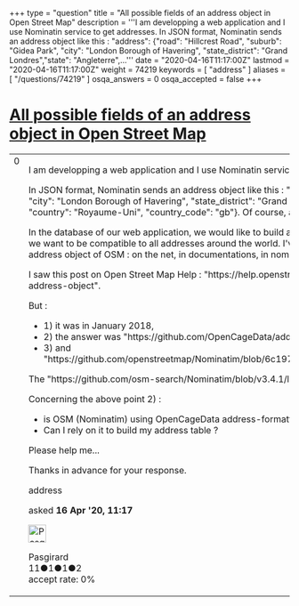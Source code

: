 +++
type = "question"
title = "All possible fields of an address object in Open Street Map"
description = '''I am developping a web application and I use Nominatin service to get addresses.  In JSON format, Nominatin sends an address object like this : &quot;address&quot;: {&quot;road&quot;: &quot;Hillcrest Road&quot;, &quot;suburb&quot;: &quot;Gidea Park&quot;, &quot;city&quot;: &quot;London Borough of Havering&quot;, &quot;state_district&quot;: &quot;Grand Londres&quot;,&quot;state&quot;: &quot;Angleterre&quot;,...'''
date = "2020-04-16T11:17:00Z"
lastmod = "2020-04-16T11:17:00Z"
weight = 74219
keywords = [ "address" ]
aliases = [ "/questions/74219" ]
osqa_answers = 0
osqa_accepted = false
+++

<div class="headNormal">

# [All possible fields of an address object in Open Street Map](/questions/74219/all-possible-fields-of-an-address-object-in-open-street-map)

</div>

<div id="main-body">

<div id="askform">

<table id="question-table" style="width:100%;">
<colgroup>
<col style="width: 50%" />
<col style="width: 50%" />
</colgroup>
<tbody>
<tr>
<td style="width: 30px; vertical-align: top"><div class="vote-buttons">
<span id="post-74219-upvote" class="ajax-command post-vote up" rel="nofollow" title="I like this post (click again to cancel)"> </span>
<div id="post-74219-score" class="post-score" title="current number of votes">
0
</div>
<span id="post-74219-downvote" class="ajax-command post-vote down" rel="nofollow" title="I dont like this post (click again to cancel)"> </span> <span id="favorite-mark" class="ajax-command favorite-mark" rel="nofollow" title="mark/unmark this question as favorite (click again to cancel)"> </span>
<div id="favorite-count" class="favorite-count">
&#10;</div>
</div></td>
<td><div id="item-right">
<div class="question-body">
<p>I am developping a web application and I use Nominatin service to get addresses.</p>
<p>In JSON format, Nominatin sends an address object like this : "address": {"road": "Hillcrest Road", "suburb": "Gidea Park", "city": "London Borough of Havering", "state_district": "Grand Londres","state": "Angleterre", "postcode": "RM11 1EA", "country": "Royaume-Uni", "country_code": "gb"}. Of course, address fields change depending on the country.</p>
<p>In the database of our web application, we would like to build a table to store all fields of an address object of OSM, because we want to be compatible to all addresses around the world. I've been looking for days, for the list of all fields contained in an address object of OSM : on the net, in documentations, in nominatim and osm2pgsql code.</p>
<p>I saw this post on Open Street Map Help : "https://help.openstreetmap.org/questions/61683/all-possible-fields-of-address-object".</p>
<p>But :</p>
<ul>
<li>1) it was in January 2018,</li>
<li>2) the answer was "https://github.com/OpenCageData/address-formatting/blob/master/conf/components.yaml"</li>
<li>3) and "https://github.com/openstreetmap/Nominatim/blob/6c1977b448e8b195bf96b6144674ffe0527e79de/lib/lib.php#L63"</li>
</ul>
<p>The "https://github.com/osm-search/Nominatim/blob/v3.4.1/lib/lib.php" is different than witch I quoted above in point 3).</p>
<p>Concerning the above point 2) :</p>
<ul>
<li>is OSM (Nominatim) using OpenCageData address-formatting ?</li>
<li>Can I rely on it to build my address table ?</li>
</ul>
<p>Please help me...</p>
<p>Thanks in advance for your response.</p>
</div>
<div id="question-tags" class="tags-container tags">
<span class="post-tag tag-link-address" rel="tag" title="see questions tagged &#39;address&#39;">address</span>
</div>
<div id="question-controls" class="post-controls">
&#10;</div>
<div class="post-update-info-container">
<div class="post-update-info post-update-info-user">
<p>asked <strong>16 Apr '20, 11:17</strong></p>
<img src="https://secure.gravatar.com/avatar/cbcf16c73a5b3d0f232fb49ea8d084d0?s=32&amp;d=identicon&amp;r=g" class="gravatar" width="32" height="32" alt="Pasgirard&#39;s gravatar image" />
<p><span>Pasgirard</span><br />
<span class="score" title="11 reputation points">11</span><span title="1 badges"><span class="badge1">●</span><span class="badgecount">1</span></span><span title="1 badges"><span class="silver">●</span><span class="badgecount">1</span></span><span title="2 badges"><span class="bronze">●</span><span class="badgecount">2</span></span><br />
<span class="accept_rate" title="Rate of the user&#39;s accepted answers">accept rate:</span> <span title="Pasgirard has no accepted answers">0%</span></p>
</div>
</div>
<div id="comments-container-74219" class="comments-container">
&#10;</div>
<div id="comment-tools-74219" class="comment-tools">
&#10;</div>
<div class="clear">
&#10;</div>
<div id="comment-74219-form-container" class="comment-form-container">
&#10;</div>
<div class="clear">
&#10;</div>
</div></td>
</tr>
</tbody>
</table>

</div>

</div>

